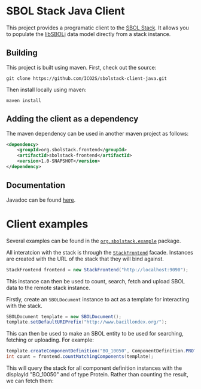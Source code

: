 # SBOL Stack Java Client

This project provides a programatic client to the [SBOL Stack](http://sbolstack.org).
It allows you to populate the [libSBOLj](https://github.com/SynBioDex/libSBOLj) data model directly from a stack instance.

## Building

This project is built using maven. First, check out the source:

```
git clone https://github.com/ICO2S/sbolstack-client-java.git
```

Then install locally using maven:

```
maven install
```

## Adding the client as a dependency

The maven dependency can be used in another maven project as follows:

```xml
<dependency>
    <groupId>org.sbolstack.frontend</groupId>
    <artifactId>sbolstack-frontend</artifactId>
    <version>1.0-SNAPSHOT</version>
</dependency>
```

## Documentation

Javadoc can be found [here](http://ico2s.github.io/sbolstack-client-java/).

# Client examples

Several examples can be found in the [`org.sbolstack.example`](https://github.com/ICO2S/sbolstack-client-java/tree/master/src/main/java/org/sbolstack/example) package.

All interatcion with the stack is through the [`StackFrontend`](http://ico2s.github.io/sbolstack-client-java/) facade.
Instances are created with the URL of the stack that they will bind against.

```java
StackFrontend frontend = new StackFrontend("http://localhost:9090");
```

This instance can then be used to count, search, fetch and upload SBOL data to the remote stack instance.

Firstly, create an `SBOLDocument` instance to act as a template for interacting with the stack.

```java
SBOLDocument template = new SBOLDocument();
template.setDefaultURIPrefix("http://www.bacillondex.org/");
```

This can then be used to make an SBOL entity to be used for searching, fetching or uploading.
For example:

```java
template.createComponentDefinition("BO_10050", ComponentDefinition.PROTEIN);
int count = frontend.countMatchingComponents(template);
```

This will query the stack for all component definition instances with the displayId "BO_10050" and of type Protein.
Rather than counting the result, we can fetch them:

 ```java
 ```